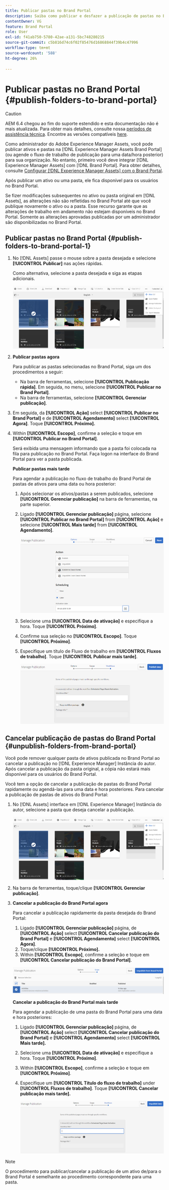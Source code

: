 ```yaml
---
title: Publicar pastas no Brand Portal
description: Saiba como publicar e desfazer a publicação de pastas no Brand Portal.
contentOwner: VG
feature: Brand Portal
role: User
exl-id: f41ab750-5780-42ae-a131-5bc748280215
source-git-commit: c5b816d74c6f02f85476d16868844f39b4c47996
workflow-type: tm+mt
source-wordcount: '588'
ht-degree: 26%

---
```


# Publicar pastas no Brand Portal {#publish-folders-to-brand-portal}

>[!CAUTION]
>
>AEM 6.4 chegou ao fim do suporte estendido e esta documentação não é mais atualizada. Para obter mais detalhes, consulte nossa [períodos de assistência técnica](https://helpx.adobe.com/br/support/programs/eol-matrix.html). Encontre as versões compatíveis [here](https://experienceleague.adobe.com/docs/).

Como administrador do Adobe Experience Manager Assets, você pode publicar ativos e pastas na [!DNL Experience Manager Assets Brand Portal] (ou agende o fluxo de trabalho de publicação para uma data/hora posterior) para sua organização. No entanto, primeiro você deve integrar [!DNL Experience Manager Assets] com [!DNL Brand Portal]. Para obter detalhes, consulte [Configurar [!DNL Experience Manager Assets] com o Brand Portal](configure-aem-assets-with-brand-portal.md).

Após publicar um ativo ou uma pasta, ele fica disponível para os usuários no Brand Portal.

Se fizer modificações subsequentes no ativo ou pasta original em [!DNL Assets], as alterações não são refletidas no Brand Portal até que você publique novamente o ativo ou a pasta. Esse recurso garante que as alterações de trabalho em andamento não estejam disponíveis no Brand Portal. Somente as alterações aprovadas publicadas por um administrador são disponibilizadas no Brand Portal.

## Publicar pastas no Brand Portal {#publish-folders-to-brand-portal-1}

1. No [!DNL Assets] passe o mouse sobre a pasta desejada e selecione **[!UICONTROL Publicar]** nas ações rápidas.

   Como alternativa, selecione a pasta desejada e siga as etapas adicionais.

   ![publish2bp](assets/publish2bp.png)

2. **Publicar pastas agora**

   Para publicar as pastas selecionadas no Brand Portal, siga um dos procedimentos a seguir:

   * Na barra de ferramentas, selecione **[!UICONTROL Publicação rápida]**. Em seguida, no menu, selecione **[!UICONTROL Publicar no Brand Portal]**.
   * Na barra de ferramentas, selecione **[!UICONTROL Gerenciar publicação]**.

3. Em seguida, da **[!UICONTROL Ação]** select **[!UICONTROL Publicar no Brand Portal]** e de **[!UICONTROL Agendamento]** select **[!UICONTROL Agora]**. Toque **[!UICONTROL Próximo].**
4. Within **[!UICONTROL Escopo]**, confirme a seleção e toque em **[!UICONTROL Publicar no Brand Portal]**.

   Será exibida uma mensagem informando que a pasta foi colocada na fila para publicação no Brand Portal. Faça logon na interface do Brand Portal para ver a pasta publicada.

   **Publicar pastas mais tarde**

   Para agendar a publicação no fluxo de trabalho do Brand Portal de pastas de ativos para uma data ou hora posterior:

   1. Após selecionar os ativos/pastas a serem publicados, selecione **[!UICONTROL Gerenciar publicação]** na barra de ferramentas, na parte superior.
   2. Ligado **[!UICONTROL Gerenciar publicação]** página, selecione **[!UICONTROL Publicar no Brand Portal]** from **[!UICONTROL Ação]** e selecione **[!UICONTROL Mais tarde]** from **[!UICONTROL Agendamento]**.

      ![publishlaterbp](assets/publishlaterbp.png)

   3. Selecione uma **[!UICONTROL Data de ativação]** e especifique a hora. Toque **[!UICONTROL Próximo]**.
   4. Confirme sua seleção no **[!UICONTROL Escopo]**. Toque **[!UICONTROL Próximo]**.
   5. Especifique um título de Fluxo de trabalho em **[!UICONTROL Fluxos de trabalho]**. Toque **[!UICONTROL Publicar mais tarde]**.

      ![manageschedulepub](assets/manageschedulepub.png)

## Cancelar publicação de pastas do Brand Portal {#unpublish-folders-from-brand-portal}

Você pode remover qualquer pasta de ativos publicada no Brand Portal ao cancelar a publicação no [!DNL Experience Manager] Instância do autor. Após cancelar a publicação da pasta original, a cópia não estará mais disponível para os usuários do Brand Portal.

Você tem a opção de cancelar a publicação de pastas do Brand Portal rapidamente ou agendá-las para uma data e hora posteriores. Para cancelar a publicação de pastas de ativos do Brand Portal:

1. No [!DNL Assets] interface em [!DNL Experience Manager]  Instância do autor, selecione a pasta que deseja cancelar a publicação.

   ![publish2bp-1](assets/publish2bp-1.png)

2. Na barra de ferramentas, toque/clique **[!UICONTROL Gerenciar publicação]**.

3. **Cancelar a publicação do Brand Portal agora**

   Para cancelar a publicação rapidamente da pasta desejada do Brand Portal:

   1. Ligado **[!UICONTROL Gerenciar publicação]** página, de **[!UICONTROL Ação]** select **[!UICONTROL Cancelar publicação do Brand Portal]** e **[!UICONTROL Agendamento]** select **[!UICONTROL Agora]**.
   2. Toque/clique **[!UICONTROL Próximo].**
   3. Within **[!UICONTROL Escopo]**, confirme a seleção e toque em **[!UICONTROL Cancelar publicação do Brand Portal]**.

   ![confirm-unpublish](assets/confirm-unpublish.png)

   **Cancelar a publicação do Brand Portal mais tarde**

   Para agendar a publicação de uma pasta do Brand Portal para uma data e hora posteriores:

   1. Ligado **[!UICONTROL Gerenciar publicação]** página, de **[!UICONTROL Ação]** select **[!UICONTROL Cancelar publicação do Brand Portal]** e **[!UICONTROL Agendamento]** select **[!UICONTROL Mais tarde].**
   2. Selecione uma **[!UICONTROL Data de ativação]** e especifique a hora. Toque **[!UICONTROL Próximo]**.
   3. Within **[!UICONTROL Escopo]**, confirme a seleção e toque em **[!UICONTROL Próximo]**.
   4. Especifique um **[!UICONTROL Título do fluxo de trabalho]** under **[!UICONTROL Fluxos de trabalho]**. Toque **[!UICONTROL Cancelar publicação mais tarde].**

      ![unpublishworkflows](assets/unpublishworkflows.png)


>[!NOTE]
>
>O procedimento para publicar/cancelar a publicação de um ativo de/para o Brand Portal é semelhante ao procedimento correspondente para uma pasta.
